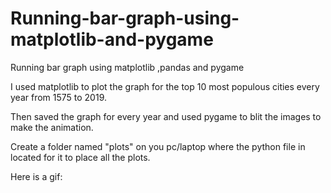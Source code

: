 # Running-bar-graph-using-matplotlib-and-pygame
Running bar graph using matplotlib ,pandas and pygame

I used matplotlib to plot the graph for the top 10 most populous cities every year from 1575 to 2019.

Then saved the graph for every year and used pygame to blit the images to make the animation.

Create a folder named "plots" on you pc/laptop where the python file in located for it to place all the plots.

Here is a gif:



